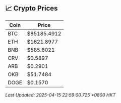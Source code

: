 ## 📈 Crypto Prices

| Coin | Price |
| ---- | ----- |
| BTC | $85185.4912 |
| ETH | $1621.8977 |
| BNB | $585.8021 |
| CRV | $0.5897 |
| ARB | $0.2901 |
| OKB | $51.7484 |
| DOGE | $0.1570 |

_Last Updated: 2025-04-15 22:59:00.725 +0800 HKT_